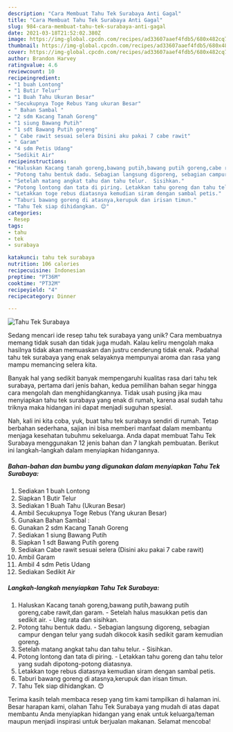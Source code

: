 ```yaml
---
description: "Cara Membuat Tahu Tek Surabaya Anti Gagal"
title: "Cara Membuat Tahu Tek Surabaya Anti Gagal"
slug: 984-cara-membuat-tahu-tek-surabaya-anti-gagal
date: 2021-03-18T21:52:02.380Z
image: https://img-global.cpcdn.com/recipes/ad33607aaef4fdb5/680x482cq70/tahu-tek-surabaya-foto-resep-utama.jpg
thumbnail: https://img-global.cpcdn.com/recipes/ad33607aaef4fdb5/680x482cq70/tahu-tek-surabaya-foto-resep-utama.jpg
cover: https://img-global.cpcdn.com/recipes/ad33607aaef4fdb5/680x482cq70/tahu-tek-surabaya-foto-resep-utama.jpg
author: Brandon Harvey
ratingvalue: 4.6
reviewcount: 10
recipeingredient:
- "1 buah Lontong"
- "1 Butir Telur"
- "1 Buah Tahu Ukuran Besar"
- "Secukupnya Toge Rebus Yang ukuran Besar"
- " Bahan Sambal "
- "2 sdm Kacang Tanah Goreng"
- "1 siung Bawang Putih"
- "1 sdt Bawang Putih goreng"
- " Cabe rawit sesuai selera Disini aku pakai 7 cabe rawit"
- " Garam"
- "4 sdm Petis Udang"
- "Sedikit Air"
recipeinstructions:
- "Haluskan Kacang tanah goreng,bawang putih,bawang putih goreng,cabe rawit,dan garam. Setelah halus masukkan petis dan sedikit air. Uleg rata dan sisihkan."
- "Potong tahu bentuk dadu. Sebagian langsung digoreng, sebagian campur dengan telur yang sudah dikocok kasih sedikit garam kemudian goreng."
- "Setelah matang angkat tahu dan tahu telur.  Sisihkan."
- "Potong lontong dan tata di piring. Letakkan tahu goreng dan tahu telor yang sudah dipotong-potong diatasnya."
- "Letakkan toge rebus diatasnya kemudian siram dengan sambal petis."
- "Taburi bawang goreng di atasnya,kerupuk dan irisan timun."
- "Tahu Tek siap dihidangkan. 😊"
categories:
- Resep
tags:
- tahu
- tek
- surabaya

katakunci: tahu tek surabaya 
nutrition: 106 calories
recipecuisine: Indonesian
preptime: "PT36M"
cooktime: "PT32M"
recipeyield: "4"
recipecategory: Dinner

---
```



![Tahu Tek Surabaya](https://img-global.cpcdn.com/recipes/ad33607aaef4fdb5/680x482cq70/tahu-tek-surabaya-foto-resep-utama.jpg)

Sedang mencari ide resep tahu tek surabaya yang unik? Cara membuatnya memang tidak susah dan tidak juga mudah. Kalau keliru mengolah maka hasilnya tidak akan memuaskan dan justru cenderung tidak enak. Padahal tahu tek surabaya yang enak selayaknya mempunyai aroma dan rasa yang mampu memancing selera kita.



Banyak hal yang sedikit banyak mempengaruhi kualitas rasa dari tahu tek surabaya, pertama dari jenis bahan, kedua pemilihan bahan segar hingga cara mengolah dan menghidangkannya. Tidak usah pusing jika mau menyiapkan tahu tek surabaya yang enak di rumah, karena asal sudah tahu triknya maka hidangan ini dapat menjadi suguhan spesial.


Nah, kali ini kita coba, yuk, buat tahu tek surabaya sendiri di rumah. Tetap berbahan sederhana, sajian ini bisa memberi manfaat dalam membantu menjaga kesehatan tubuhmu sekeluarga. Anda dapat membuat Tahu Tek Surabaya menggunakan 12 jenis bahan dan 7 langkah pembuatan. Berikut ini langkah-langkah dalam menyiapkan hidangannya.

<!--inarticleads1-->

##### Bahan-bahan dan bumbu yang digunakan dalam menyiapkan Tahu Tek Surabaya:

1. Sediakan 1 buah Lontong
1. Siapkan 1 Butir Telur
1. Sediakan 1 Buah Tahu (Ukuran Besar)
1. Ambil Secukupnya Toge Rebus (Yang ukuran Besar)
1. Gunakan  Bahan Sambal :
1. Gunakan 2 sdm Kacang Tanah Goreng
1. Sediakan 1 siung Bawang Putih
1. Siapkan 1 sdt Bawang Putih goreng
1. Sediakan  Cabe rawit sesuai selera (Disini aku pakai 7 cabe rawit)
1. Ambil  Garam
1. Ambil 4 sdm Petis Udang
1. Sediakan Sedikit Air




<!--inarticleads2-->

##### Langkah-langkah menyiapkan Tahu Tek Surabaya:

1. Haluskan Kacang tanah goreng,bawang putih,bawang putih goreng,cabe rawit,dan garam. - Setelah halus masukkan petis dan sedikit air. - Uleg rata dan sisihkan.
1. Potong tahu bentuk dadu. - Sebagian langsung digoreng, sebagian campur dengan telur yang sudah dikocok kasih sedikit garam kemudian goreng.
1. Setelah matang angkat tahu dan tahu telur.  - Sisihkan.
1. Potong lontong dan tata di piring. - Letakkan tahu goreng dan tahu telor yang sudah dipotong-potong diatasnya.
1. Letakkan toge rebus diatasnya kemudian siram dengan sambal petis.
1. Taburi bawang goreng di atasnya,kerupuk dan irisan timun.
1. Tahu Tek siap dihidangkan. 😊




Terima kasih telah membaca resep yang tim kami tampilkan di halaman ini. Besar harapan kami, olahan Tahu Tek Surabaya yang mudah di atas dapat membantu Anda menyiapkan hidangan yang enak untuk keluarga/teman maupun menjadi inspirasi untuk berjualan makanan. Selamat mencoba!
